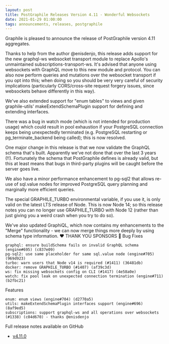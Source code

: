 ```yaml
---
layout: post
title: PostGraphile Releases Version 4.11 - Wonderful Websockets
date: 2021-01-29 01:00:00
tags: announcements, releases, postgraphile
---
```


<p class='intro'>
Graphile is pleased to announce the release of PostGraphile version 4.11 aggregates. 
</p>

Thanks to help from the author @enisdenjo, this release adds support for the new graphql-ws websocket transport module to replace Apollo's unmaintained subscriptions-transport-ws. It's advised that anyone using websockets with GraphQL move to this new module and protocol. You can also now perform queries and mutations over the websocket transport if you opt into this; when doing so you should be very very careful of security implications (particularly CORS/cross-site request forgery issues, since websockets behave differently in this way).

We've also extended support for "enum tables" to views and given graphile-utils' makeExtendSchemaPlugin support for defining and extending interfaces.

There was a bug in watch mode (which is not intended for production usage) which could result in pool exhaustion if your PostgreSQL connection keeps being unexpectedly terminated (e.g. PostgreSQL restarting or pg_terminate_backend being called); this is now resolved.

One major change in this release is that we now validate the GraphQL schema that's built. Apparently we've not done that over the last 3 years (!!). Fortunately the schema that PostGraphile defines is already valid, but this at least means that bugs in third-party plugins will be caught before the server goes live.

We also have a minor performance enhancement to pg-sql2 that allows re-use of sql.value nodes for improved PostgreSQL query planning and marginally more efficient queries.

The special GRAPHILE_TURBO environmental variable, if you use it, is only valid on the latest LTS release of Node. This is now Node 14; so this release notes you can no longer use GRAPHILE_TURBO with Node 12 (rather than just giving you a weird crash when you try to do so).

We've also updated GraphiQL, which now contains my enhancements to the "Merge" functionality - we can now merge things more deeply by using schema type information.
❤️ THANK YOU SPONSORS 🙏
Bug Fixes

    graphql: ensure buildSchema fails on invalid GraphQL schema (engine#695) (c837e09)
    pg-sql2: use same placeholder for same sql.value node (engine#705) (969d923)
    turbo: warn users that Node v14 is required (#1411) (36481db)
    docker: remove GRAPHILE_TURBO (#1407) (af39c3d)
    ws: fix missing websockets config on CLI (#1417) (4e58a0e)
    watch: fix pool leak on unexpected connection termination (engine#711) (b2fbc21)

Features

    enum: enum views (engine#704) (d2770a5)
    utils: makeExtendSchemaPlugin interfaces support (engine#696) (8af9ed5)
    subscriptions: support graphql-ws and all operations over websockets (#1338) (c04d670) - thanks @enisdenjo

Full release notes available on GitHub
- [v4.11.0](https://github.com/graphile/postgraphile/releases/tag/v4.11.0)
